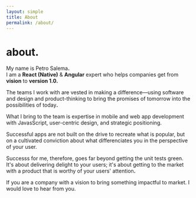 ```yaml
---
layout: simple
title: About
permalink: /about/
---
```


<h1>about<b>.</b></h1>

My name is Petro Salema<b>.</b><br/>
I am a <strong>React (Native)</strong> &amp; <strong>Angular</strong> expert who
helps companies get from <strong>vision</strong> to <strong>version
1.0</strong><b>.</b>

The teams I work with are vested in making a difference&mdash;using software and
design and product-thinking to bring the promises of tomorrow into the
possibilities of today<b>.</b>

What I bring to the team is expertise in mobile and web app development with
JavasScript, user-centric design, and strategic positioning.
    
Successful apps are not built on the drive to recreate what is popular, but on a
cultivated conviction about what differenciates you in the perspective of your
user.

Successs for me, therefore, goes far beyond getting the unit tests green.
It's about delivering delight to your users; it's about getting to the market
with a product that is worthy of your users' attention<b>.</b>

If you are a company with a vision to bring something impactful to market. I
would love to hear from you.

<!--

&bull;

I believe that:

<strong>Vision is essential<b>:</b></strong>
The future you can imagine is the future you work towards<b>.</b> This is true
for your products and company, so always
<a href="/talks/dream-big-think-small">dream big, think small</a><b>.</b>

<strong>Beauty is fundamental</strong><b>:</b>
It is not functional if it does not delight and inspire<b>.</b> It is more than
having the unit test past and choosing a modern design aethetic

<strong>Code is strategic</strong><b>:</b>

Empathy is the great differentiator.

-->

<!--
[Practice Bird by phonicscore](./work/practice-bird)
[Challenges by Everjoin](./work/everjoin-challenges)
[CMS by Gentics](./work/cms)
[Aloha Editor by Gentics](./work/aloha-editor)
-->

